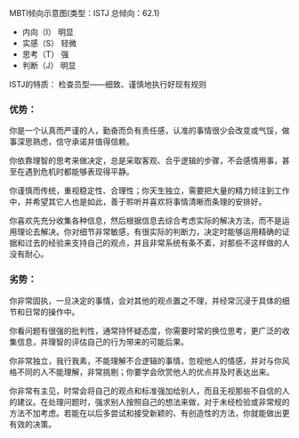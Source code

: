 MBTI倾向示意图(类型：ISTJ 总倾向：62.1)

- 内向（I） 明显
- 实感（S） 轻微
- 思考（T） 强
- 判断（J） 明显

ISTJ的特质： 检查员型——细致、谨慎地执行好现有规则

### 优势：

你是一个认真而严谨的人，勤奋而负有责任感，认准的事情很少会改变或气馁，做事深思熟虑，信守承诺并值得信赖。

你依靠理智的思考来做决定，总是采取客观、合乎逻辑的步骤，不会感情用事，甚至在遇到危机时都能够表现得平静。

你谨慎而传统，重视稳定性、合理性；你天生独立，需要把大量的精力倾注到工作中，并希望其它人也是如此，善于聆听并喜欢将事情清晰而条理的安排好。

你喜欢先充分收集各种信息，然后根据信息去综合考虑实际的解决方法，而不是运用理论去解决。你对细节非常敏感，有很实际的判断力，决定时能够运用精确的证据和过去的经验来支持自己的观点，并且非常系统有条不紊，对那些不这样做的人没有耐心。

### 劣势：

你非常固执，一旦决定的事情，会对其他的观点置之不理，并经常沉浸于具体的细节和日常的操作中。

你看问题有很强的批判性，通常持怀疑态度，你需要时常的换位思考，更广泛的收集信息，并理智的评估自己的行为带来的可能后果。

你非常独立，我行我素，不能理解不合逻辑的事情，忽视他人的情感，并对与你风格不同的人不能理解，非常挑剔；你要学会欣赏他人的优点并及时表达出来。

你非常有主见，时常会将自己的观点和标准强加给别人，而且无视那些不自信的人的建议。在处理问题时，强求别人按照自己的想法来做，对于未经检验或非常规的方法不加考虑。若能在以后多尝试和接受新颖的、有创造性的方法，你就能做出更有效的决策。
